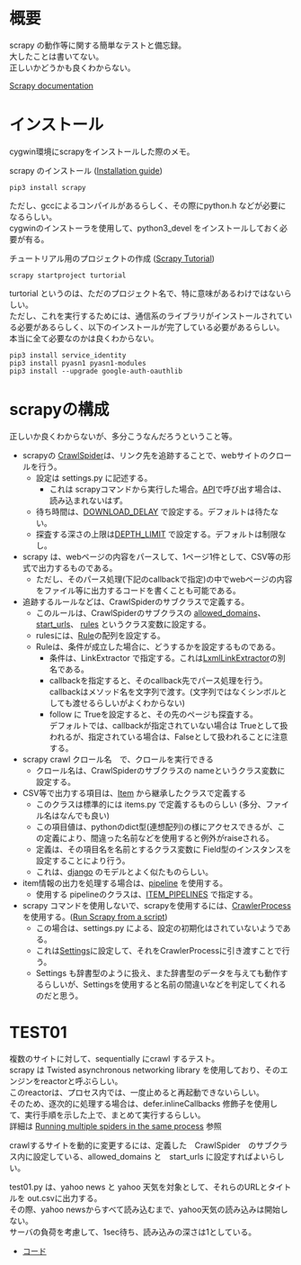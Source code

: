 # 概要
scrapy の動作等に関する簡単なテストと備忘録。  
大したことは書いてない。  
正しいかどうかも良くわからない。  

[Scrapy documentation](https://doc.scrapy.org/en/latest/index.html)

# インストール
cygwin環境にscrapyをインストールした際のメモ。

scrapy のインストール ([Installation guide](https://doc.scrapy.org/en/latest/intro/install.html))
```
pip3 install scrapy
```

ただし、gccによるコンパイルがあるらしく、その際にpython.h などが必要になるらしい。  
cygwinのインストーラを使用して、python3_devel をインストールしておく必要が有る。  

チュートリアル用のプロジェクトの作成 ([Scrapy Tutorial](https://doc.scrapy.org/en/latest/intro/tutorial.html))
```
scrapy startproject turtorial
```

turtorial というのは、ただのプロジェクト名で、特に意味があるわけではないらしい。  
ただし、これを実行するためには、通信系のライブラリがインストールされている必要があるらしく、以下のインストールが完了している必要があるらしい。  
本当に全て必要なのかは良くわからない。

```
pip3 install service_identity
pip3 install pyasn1 pyasn1-modules
pip3 install --upgrade google-auth-oauthlib
```

# scrapyの構成
正しいか良くわからないが、多分こうなんだろうということ等。  

+ scrapyの [CrawlSpider](https://doc.scrapy.org/en/latest/topics/spiders.html#crawlspider)は、リンク先を追跡することで、webサイトのクロールを行う。  
  + 設定は settings.py に記述する。
    + これは scrapyコマンドから実行した場合。[API](https://doc.scrapy.org/en/latest/topics/api.html)で呼び出す場合は、読み込まれないはず。
  + 待ち時間は、[DOWNLOAD_DELAY](https://doc.scrapy.org/en/latest/topics/settings.html#download-delay) で設定する。デフォルトは待たない。
  + 探査する深さの上限は[DEPTH_LIMIT](https://doc.scrapy.org/en/latest/topics/settings.html#depth-limit) で設定する。デフォルトは制限なし。
+ scrapy は、webページの内容をパースして、1ページ1件として、CSV等の形式で出力するものである。
  + ただし、そのパース処理(下記のcallbackで指定)の中でwebページの内容をファイル等に出力するコードを書くことも可能である。
+ 追跡するルールなどは、CrawlSpiderのサブクラスで定義する。
  + このルールは、CrawlSpiderのサブクラスの
[allowed_domains](https://doc.scrapy.org/en/latest/topics/spiders.html#scrapy.spiders.Spider.allowed_domains)、
[start_urls](https://doc.scrapy.org/en/latest/topics/spiders.html#scrapy.spiders.Spider.start_urls)、
[rules](https://doc.scrapy.org/en/latest/topics/spiders.html#scrapy.spiders.CrawlSpider.rules) というクラス変数に設定する。
  + rulesには、[Rule](https://doc.scrapy.org/en/latest/topics/spiders.html#scrapy.spiders.Rule)の配列を設定する。
  + Ruleは、条件が成立した場合に、どうするかを設定するものである。
    + 条件は、LinkExtractor で指定する。これは[LxmlLinkExtractor](https://doc.scrapy.org/en/latest/topics/link-extractors.html#module-scrapy.linkextractors.lxmlhtml)の別名である。
    + callbackを指定すると、そのcallback先でパース処理を行う。  
      callbackはメソッド名を文字列で渡す。(文字列ではなくシンボルとしても渡せるらしいがよくわからない)
    + follow に Trueを設定すると、その先のページも探査する。  
      デフォルトでは、callbackが指定されていない場合は Trueとして扱われるが、指定されている場合は、Falseとして扱われることに注意する。
+ scrapy crawl クロール名　で、クロールを実行できる
  + クロール名は、CrawlSpiderのサブクラスの nameというクラス変数に設定する。
+ CSV等で出力する項目は、[Item](https://doc.scrapy.org/en/latest/topics/items.html#item-objects) から継承したクラスで定義する
  + このクラスは標準的には items.py で定義するものらしい (多分、ファイル名はなんでも良い)
  + この項目値は、pythonのdict型(連想配列)の様にアクセスできるが、この定義により、間違った名前などを使用すると例外がraiseされる。
  + 定義は、その項目名を名前とするクラス変数に Field型のインスタンスを設定することにより行う。
  + これは、[django](https://docs.djangoproject.com/en/dev/topics/db/models/) のモデルとよく似たものらしい。
+ item情報の出力を処理する場合は、[pipeline](https://doc.scrapy.org/en/latest/topics/item-pipeline.html#item-pipeline)
を使用する。
  + 使用する pipelineのクラスは、[ITEM_PIPELINES](https://doc.scrapy.org/en/latest/topics/settings.html#item-pipelines) で指定する。
+ scrapy コマンドを使用しないで、scrapyを使用するには、[CrawlerProcess](https://doc.scrapy.org/en/latest/topics/api.html#scrapy.crawler.CrawlerProcess)を使用する。([Run Scrapy from a script](https://doc.scrapy.org/en/latest/topics/practices.html#run-scrapy-from-a-script))
  + この場合は、settings.py による、設定の初期化はされていないようである。
  + これは[Settings](https://doc.scrapy.org/en/latest/topics/api.html#scrapy.settings.Settings)に設定して、それをCrawlerProcessに引き渡すことで行う。
  + Settings も辞書型のように扱え、また辞書型のデータを与えても動作するらしいが、Settingsを使用すると名前の間違いなどを判定してくれるのだと思う。

# TEST01
複数のサイトに対して、sequentially にcrawl するテスト。  
scrapy は Twisted asynchronous networking library を使用しており、そのエンジンをreactorと呼ぶらしい。  
このreactorは、プロセス内では、一度止めると再起動できないらしい。  
そのため、逐次的に処理する場合は、defer.inlineCallbacks 修飾子を使用して、実行手順を示した上で、まとめて実行するらしい。  
詳細は [Running multiple spiders in the same process](https://doc.scrapy.org/en/latest/topics/practices.html#running-multiple-spiders-in-the-same-process) 参照

crawlするサイトを動的に変更するには、定義した　CrawlSpider　のサブクラス内に設定している、allowed_domains と　start_urls に設定すればよいらしい。

test01.py は、yahoo news と yahoo 天気を対象として、それらのURLとタイトルを out.csvに出力する。  
その際、yahoo newsからすべて読み込むまで、yahoo天気の読み込みは開始しない。  
サーバの負荷を考慮して、1sec待ち、読み込みの深さは1としている。  

- [コード](test01.py)

